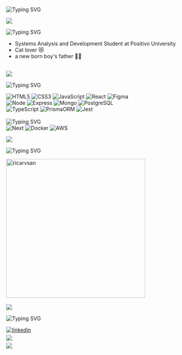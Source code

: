 <br>

  ![Typing SVG](https://readme-typing-svg.demolab.com?font=Agbalumo&size=30&duration=2000&pause=1000&vCenter=true&random=false&width=600&lines=Hello+World!+%F0%9F%8C%8E;I'm+Ricardo+%F0%9F%A7%91%F0%9F%8F%BF%E2%80%8D%F0%9F%A6%B1;A+Full+Stack+Web+Developer+%F0%9F%91%A8%F0%9F%8F%BF%E2%80%8D%F0%9F%92%BB;Welcome!+%F0%9F%99%8B%F0%9F%8F%BF)


<img src="https://user-images.githubusercontent.com/73097560/115834477-dbab4500-a447-11eb-908a-139a6edaec5c.gif">

![Typing SVG](https://readme-typing-svg.demolab.com?font=Agbalumo&size=30&duration=2000&pause=1000&vCenter=true&repeat=false&random=false&width=600&lines=About+Me)
<br>
- Systems Analysis and Development Student at Positivo University
- Cat lover 😻
- a new born boy's father 🫃🏿

<br>
<img src="https://user-images.githubusercontent.com/73097560/115834477-dbab4500-a447-11eb-908a-139a6edaec5c.gif">



![Typing SVG](https://readme-typing-svg.demolab.com?font=Agbalumo&size=30&duration=2000&pause=1000&vCenter=true&repeat=false&random=false&width=600&lines=Skills)
<p align="center"> 

![HTML5](https://img.shields.io/badge/HTML5-E34F26?style=for-the-badge&logo=html5&logoColor=white)
![CSS3](https://img.shields.io/badge/CSS%20-%231572B6.svg?style=for-the-badge&logo=css3&logoColor=white)
![JavaScript](https://img.shields.io/badge/JavaScript-323330?style=for-the-badge&logo=javascript&logoColor=F7DF1E)
![React](https://img.shields.io/badge/React-20232A?style=for-the-badge&logo=react&logoColor=61DAFB)
![Figma](https://img.shields.io/badge/Figma-F24E1E?style=for-the-badge&logo=figma&logoColor=white)
<br>
![Node](https://img.shields.io/badge/Node%20js-339933?style=for-the-badge&logo=nodedotjs&logoColor=white)
![Express](https://img.shields.io/badge/Express%20js-000000?style=for-the-badge&logo=express&logoColor=white)
![Mongo](https://img.shields.io/badge/MongoDB-4EA94B?style=for-the-badge&logo=mongodb&logoColor=white)
![PostgreSQL](https://img.shields.io/badge/PostgreSQL-316192?style=for-the-badge&logo=postgresql&logoColor=white)
<br>
![TypeScript](https://img.shields.io/badge/TypeScript-007ACC?style=for-the-badge&logo=typescript&logoColor=white)
![PrismaORM](https://img.shields.io/badge/Prisma-3982CE?style=for-the-badge&logo=Prisma&logoColor=white)
![Jest](https://img.shields.io/badge/Jest-C21325?style=for-the-badge&logo=jest&logoColor=white)
<br><br>
![Typing SVG](https://readme-typing-svg.demolab.com?font=Agbalumo&size=30&duration=2000&pause=1000&vCenter=true&random=false&width=600&lines=Loading...)
<br>
![Next](https://img.shields.io/badge/next%20js-000000?style=for-the-badge&logo=nextdotjs&logoColor=white)
![Docker](https://img.shields.io/badge/Docker-2CA5E0?style=for-the-badge&logo=docker&logoColor=white)
![AWS](https://img.shields.io/badge/Amazon_AWS-FF9900?style=for-the-badge&logo=amazonaws&logoColor=white)
</p>

<img src="https://user-images.githubusercontent.com/73097560/115834477-dbab4500-a447-11eb-908a-139a6edaec5c.gif">

![Typing SVG](https://readme-typing-svg.demolab.com?font=Agbalumo&size=30&duration=1&pause=1000&vCenter=true&repeat=false&random=false&width=600&lines=Github+Status)
<br>

<div align="justify">
	<a href="https://github.com/ricarvsan/" >
  		<img src="https://github-readme-stats.vercel.app/api/top-langs?username=ricarvsan&show_icons=true&locale=en&layout=compact&line_height=20&title_color=7A7ADB&icon_color=2234AE&text_color=D3D3D3&bg_color=0,000000,130F40" width="375"  			alt="ricarvsan"/>
	</a>
</div>

<br>
<img src="https://user-images.githubusercontent.com/73097560/115834477-dbab4500-a447-11eb-908a-139a6edaec5c.gif">

![Typing SVG](https://readme-typing-svg.demolab.com?font=Agbalumo&size=30&duration=2000&pause=1000&vCenter=true&repeat=false&random=false&width=600&lines=Let's+Connect!)
<br>
<div align='left'>
<a href="https://linkedin.com/in/ricarvsan" target="_blank">
<img src="https://img.shields.io/badge/linkedin:  ricarvsan-%2300acee.svg?color=405DE6&style=for-the-badge&logo=linkedin&logoColor=white" alt=linkedin style="margin-bottom: 5px;"/>
</a>
<br>
<a href="mailto:ricarvsan@gmail.com" target="_blank">
<img src="https://img.shields.io/badge/gmail:  ricarvsan-%23EA4335.svg?style=for-the-badge&logo=gmail&logoColor=white" t=mail style="margin-bottom: 5px;" />
</a>
	
<br>
<img src="https://user-images.githubusercontent.com/73097560/115834477-dbab4500-a447-11eb-908a-139a6edaec5c.gif">
